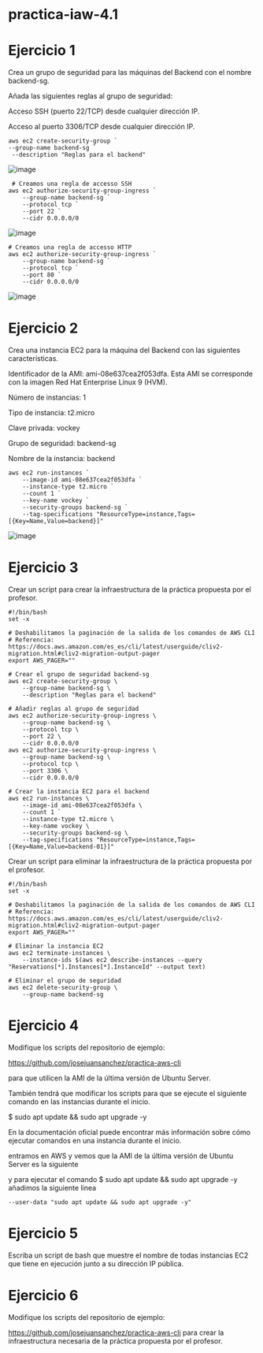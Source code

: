 # practica-iaw-4.1

# Ejercicio 1
Crea un grupo de seguridad para las máquinas del Backend con el nombre backend-sg.

Añada las siguientes reglas al grupo de seguridad:

Acceso SSH (puerto 22/TCP) desde cualquier dirección IP.

Acceso al puerto 3306/TCP desde cualquier dirección IP.

````
aws ec2 create-security-group `
--group-name backend-sg `
 --description "Reglas para el backend"
````
![image](https://github.com/user-attachments/assets/2c0b2764-4870-4862-83d1-e41efbf145e4)


````
 # Creamos una regla de accesso SSH
aws ec2 authorize-security-group-ingress `
    --group-name backend-sg `
    --protocol tcp `
    --port 22 `
    --cidr 0.0.0.0/0
````
![image](https://github.com/user-attachments/assets/541748b6-2a90-458c-93ff-c6c79ecd54eb)

````
# Creamos una regla de accesso HTTP
aws ec2 authorize-security-group-ingress `
    --group-name backend-sg `
    --protocol tcp `
    --port 80 `
    --cidr 0.0.0.0/0
 ````
![image](https://github.com/user-attachments/assets/8473fc3d-9895-4998-9f6a-ef251716165a)




# Ejercicio 2
Crea una instancia EC2 para la máquina del Backend con las siguientes características.

Identificador de la AMI: ami-08e637cea2f053dfa. Esta AMI se corresponde con la imagen Red Hat Enterprise Linux 9 (HVM).

Número de instancias: 1

Tipo de instancia: t2.micro

Clave privada: vockey

Grupo de seguridad: backend-sg

Nombre de la instancia: backend

````
aws ec2 run-instances `
    --image-id ami-08e637cea2f053dfa `
    --instance-type t2.micro `
    --count 1 `
    --key-name vockey `
    --security-groups backend-sg `
    --tag-specifications "ResourceType=instance,Tags=[{Key=Name,Value=backend}]"
````

![image](https://github.com/user-attachments/assets/e0df0bf1-39cd-41b4-8d3e-9a1aafd74443)


# Ejercicio 3

Crear un script para crear la infraestructura de la práctica propuesta por el profesor.
````
#!/bin/bash
set -x

# Deshabilitamos la paginación de la salida de los comandos de AWS CLI
# Referencia: https://docs.aws.amazon.com/es_es/cli/latest/userguide/cliv2-migration.html#cliv2-migration-output-pager
export AWS_PAGER=""

# Crear el grupo de seguridad backend-sg
aws ec2 create-security-group \
    --group-name backend-sg \
    --description "Reglas para el backend"

# Añadir reglas al grupo de seguridad
aws ec2 authorize-security-group-ingress \
    --group-name backend-sg \
    --protocol tcp \
    --port 22 \
    --cidr 0.0.0.0/0
aws ec2 authorize-security-group-ingress \
    --group-name backend-sg \
    --protocol tcp \
    --port 3306 \
    --cidr 0.0.0.0/0

# Crear la instancia EC2 para el backend
aws ec2 run-instances \
    --image-id ami-08e637cea2f053dfa \
    --count 1 `
    --instance-type t2.micro \
    --key-name vockey \
    --security-groups backend-sg \
    --tag-specifications "ResourceType=instance,Tags=[{Key=Name,Value=backend-01}]"
````


Crear un script para eliminar la infraestructura de la práctica propuesta por el profesor.
````
#!/bin/bash
set -x

# Deshabilitamos la paginación de la salida de los comandos de AWS CLI
# Referencia: https://docs.aws.amazon.com/es_es/cli/latest/userguide/cliv2-migration.html#cliv2-migration-output-pager
export AWS_PAGER=""

# Eliminar la instancia EC2
aws ec2 terminate-instances \
    --instance-ids $(aws ec2 describe-instances --query "Reservations[*].Instances[*].InstanceId" --output text)

# Eliminar el grupo de seguridad
aws ec2 delete-security-group \
    --group-name backend-sg
````

# Ejercicio 4
Modifique los scripts del repositorio de ejemplo:

https://github.com/josejuansanchez/practica-aws-cli

para que utilicen la AMI de la última versión de Ubuntu Server.

También tendrá que modificar los scripts para que se ejecute el siguiente comando en las instancias durante el inicio.

$ sudo apt update && sudo apt upgrade -y

En la documentación oficial puede encontrar más información sobre cómo ejecutar comandos en una instancia durante el inicio.

entramos en AWS y vemos que la AMI de la última versión de Ubuntu Server es la siguiente


y para ejecutar el comando $ sudo apt update && sudo apt upgrade -y añadimos la siguiente linea

````--user-data "sudo apt update && sudo apt upgrade -y"````


# Ejercicio 5
Escriba un script de bash que muestre el nombre de todas instancias EC2 que tiene en ejecución junto a su dirección IP pública.



# Ejercicio 6
Modifique los scripts del repositorio de ejemplo:

https://github.com/josejuansanchez/practica-aws-cli
para crear la infraestructura necesaria de la práctica propuesta por el profesor.

